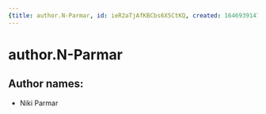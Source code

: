 ```yaml
---
{title: author.N-Parmar, id: ieR2aTjAfKBCbs6X5CtKQ, created: 1646939147184, updated: 1646939147184}
---
```

# author.N-Parmar

## Author names:

- Niki Parmar
